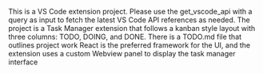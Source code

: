 This is a VS Code extension project. 
Please use the get_vscode_api with a query as input to fetch the latest VS Code API references as needed.
The project is a Task Manager extension that follows a kanban style layout with three columns: TODO, DOING, and DONE.
There is a TODO.md file that outlines project work
React is the preferred framework for the UI, and the extension uses a custom Webview panel to display the task manager interface